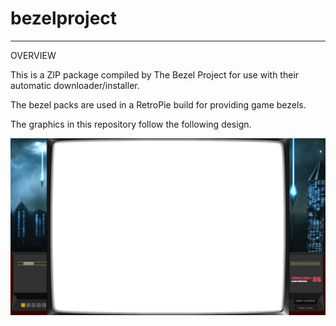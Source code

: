 # bezelproject

-------
OVERVIEW

This is a ZIP package compiled by The Bezel Project for use with their automatic downloader/installer.

The bezel packs are used in a RetroPie build for providing game bezels.

The graphics in this repository follow the following design.

![Sample bezel](https://github.com/thebezelproject/bezelproject-ChannelF/blob/master/retroarch/overlay/GameBezels/ChannelF/Alien%20Invasion%20(USA).png?raw=true)
